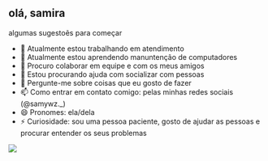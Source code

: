 ## olá, samira

algumas sugestoẽs para começar

- 🔭 Atualmente estou trabalhando em atendimento
- 🌱 Atualmente estou aprendendo manuntenção de computadores
- 👯 Procuro colaborar em equipe e com os meus amigos
- 🤔 Estou procurando ajuda com socializar com pessoas
- 💬 Pergunte-me sobre coisas que eu gosto de fazer
- 📫 Como entrar em contato comigo: pelas minhas redes sociais (@samywz._)
- 😄 Pronomes: ela/dela
- ⚡ Curiosidade: sou uma pessoa paciente, gosto de ajudar as pessoas e procurar entender os seus problemas


![](https://media0.giphy.com/media/v1.Y2lkPTc5MGI3NjExemx1Zm5xOGViYWtzZjNha3A4NWtkdGMwOWJ0djA5dHpsaW93dzUwcSZlcD12MV9pbnRlcm5hbF9naWZfYnlfaWQmY3Q9Zw/l3vQXabr88AvMu7Mk/giphy.webp)

